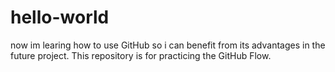 # hello-world
now im learing how to use GitHub so i can benefit from its advantages in the future project.
This repository is for practicing the GitHub Flow.
